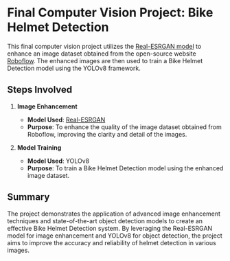 # Final Computer Vision Project: Bike Helmet Detection

This final computer vision project utilizes the [Real-ESRGAN model](https://github.com/xinntao/Real-ESRGAN) to enhance an image dataset obtained from the open-source website [Roboflow](https://roboflow.com/). The enhanced images are then used to train a Bike Helmet Detection model using the YOLOv8 framework.

## Steps Involved

1. **Image Enhancement**
   - **Model Used**: [Real-ESRGAN](https://github.com/xinntao/Real-ESRGAN)
   - **Purpose**: To enhance the quality of the image dataset obtained from Roboflow, improving the clarity and detail of the images.

2. **Model Training**
   - **Model Used**: YOLOv8
   - **Purpose**: To train a Bike Helmet Detection model using the enhanced image dataset.

## Summary

The project demonstrates the application of advanced image enhancement techniques and state-of-the-art object detection models to create an effective Bike Helmet Detection system. By leveraging the Real-ESRGAN model for image enhancement and YOLOv8 for object detection, the project aims to improve the accuracy and reliability of helmet detection in various images.

